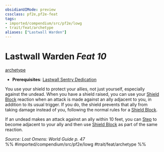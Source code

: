 ```yaml
---
obsidianUIMode: preview
cssclass: pf2e,pf2e-feat
tags:
- imported/compendium/src/pf2e/lowg
- trait/feat/archetype
aliases: ["Lastwall Warden"]
---
```

# Lastwall Warden  *Feat 10*  
[archetype](archetype.md)  

- **Prerequisites**: [Lastwall Sentry Dedication](lastwall-sentry-dedication-lowg.md)

You use your shield to protect your allies, not just yourself, especially against the undead. When you have a shield raised, you can use your [Shield Block](compendium/feats/shield-block.md) reaction when an attack is made against an ally adjacent to you, in addition to its usual trigger. If you do, the shield prevents that ally from taking damage instead of you, following the normal rules for a [Shield Block](compendium/feats/shield-block.md).

If an undead makes an attack against an ally within 10 feet, you can [Step](step.md) to become adjacent to your ally and then use [Shield Block](compendium/feats/shield-block.md) as part of the same reaction.

*Source: Lost Omens: World Guide p. 47*  
%% #imported/compendium/src/pf2e/lowg #trait/feat/archetype %%